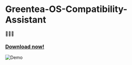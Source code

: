 # Greentea-OS-Compatibility-Assistant

🍑🍑🍑

### [Download now!](https://t.me/s/greenteaos_official?q=%23compatibility_assisant)

![Demo](https://raw.githubusercontent.com/PeyTy/Greentea-OS-Compatibility-Assistant/kawaii/demo.png)
